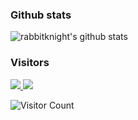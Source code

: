 ### Github stats

![rabbitknight's github stats](https://github-readme-stats.vercel.app/api?username=JonaNorman&count_private=true&show_icons=true)

### Visitors
<p>
  <a href="https://juejin.cn/user/694547076885255/posts">
    <img src="https://img.shields.io/badge/🌱-掘金-brightness.svg" />
  </a>
  <a href="https://www.jianshu.com/u/a6cb04494288">
    <img src="https://img.shields.io/badge/📖-简书-brightness.svg" />
  </a>
</p>

![Visitor Count](https://profile-counter.glitch.me/JonaNorman/count.svg)
